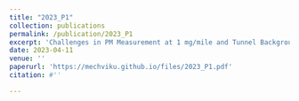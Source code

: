 ```yaml
---
title: "2023_P1"
collection: publications
permalink: /publication/2023_P1
excerpt: 'Challenges in PM Measurement at 1 mg/mile and Tunnel Background Correction'
date: 2023-04-11
venue: ''
paperurl: 'https://mechviku.github.io/files/2023_P1.pdf'
citation: #''

---
```


[Download paper 2023_P1]: (https://mechviku.github.io/files/2023_P1.pdf)






